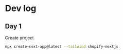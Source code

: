 # Dev log

## Day 1

Create project
```bash 
npx create-next-app@latest --tailwind shopify-nextjs
```
